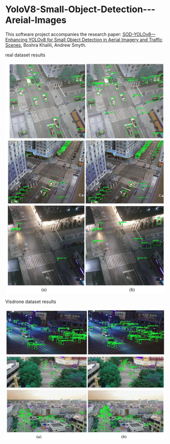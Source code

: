 # YoloV8-Small-Object-Detection---Areial-Images
This software project accompanies the research paper: [SOD-YOLOv8—Enhancing YOLOv8 for Small Object Detection in Aerial Imagery and Traffic Scenes](https://www.mdpi.com/1424-8220/24/19/6209), Boshra Khalili, Andrew Smyth.
<br>  

real dataset results
<p align="center">
  <img src="https://github.com/Boshrakh/Yolov8-Small-Object-Detection-Arial-Images/blob/main/Images/real_results.jpg" alt="Example Image" hight="300">
  
</p>

Visdrone dataset results

<p align="center">
<img src="https://github.com/Boshrakh/Yolov8-Small-Object-Detection-Arial-Images/blob/main/Images/visdrone_results.jpg" alt="Example Image" hight="300">
</p>


